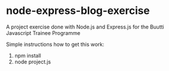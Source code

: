 # node-express-blog-exercise
A project exercise done with Node.js and Express.js for the Buutti Javascript Trainee Programme



Simple instructions how to get this work:

1. npm install
1. node project.js
